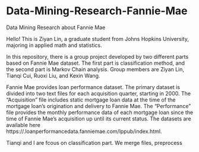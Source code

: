 # Data-Mining-Research-Fannie-Mae
Data Mining Research about Fannie Mae

Hello!
This is Ziyan Lin, a graduate student from Johns Hopkins University, majoring in applied math and statistics.

In this repository, there is a group project developed by two different parts based on Fannie Mae dataset. The first part is classification method, and the second part is Markov Chain analysis. Group members are Ziyan Lin, Tianqi Cui, Ruoxi Liu, and Kexin Wang.

Fannie Mae provides loan performance dataset. The primary dataset is divided into two text files for each acquisition quarter, starting in 2000. The “Acquisition” file includes static mortgage loan data at the time of the mortgage loan’s origination and delivery to Fannie Mae. The “Performance” file provides the monthly performance data of each mortgage loan since the time of Fannie Mae’s acquisition up until its current status. The datasets are available here https://.loanperformancedata.fanniemae.com/lppub/index.html.

Tianqi and I are fcous on classification part. We merge files, preprocess
